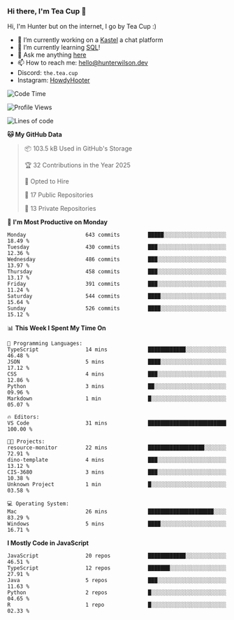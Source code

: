### Hi there, I'm Tea Cup 👋 

Hi, I'm Hunter but on the internet, I go by Tea Cup :)

- 🔭 I’m currently working on a [Kastel](https://github.com/KastelApp) a chat platform
- 🌱 I’m currently learning [SQL](https://github.com/TheTeaCup/CIS-3750)!
- 💬 Ask me anything [here](https://github.com/TheTeaCup/TheTeaCup/issues)
- 📫 How to reach me: [hello@hunterwilson.dev](mailto:hello@hunterwilson.dev)
- Discord: `the.tea.cup`
- Instagram: [HowdyHooter](https://instagram.com/HowdyHooter)

<!--START_SECTION:waka-->
![Code Time](http://img.shields.io/badge/Code%20Time-596%20hrs%204%20mins-blue)

![Profile Views](http://img.shields.io/badge/Profile%20Views-3-blue)

![Lines of code](https://img.shields.io/badge/From%20Hello%20World%20I%27ve%20Written-1.4%20million%20lines%20of%20code-blue)

**🐱 My GitHub Data** 

> 📦 103.5 kB Used in GitHub's Storage 
 > 
> 🏆 32 Contributions in the Year 2025
 > 
> 💼 Opted to Hire
 > 
> 📜 17 Public Repositories 
 > 
> 🔑 13 Private Repositories 
 > 
📅 **I'm Most Productive on Monday** 

```text
Monday                   643 commits         █████░░░░░░░░░░░░░░░░░░░░   18.49 % 
Tuesday                  430 commits         ███░░░░░░░░░░░░░░░░░░░░░░   12.36 % 
Wednesday                486 commits         ███░░░░░░░░░░░░░░░░░░░░░░   13.97 % 
Thursday                 458 commits         ███░░░░░░░░░░░░░░░░░░░░░░   13.17 % 
Friday                   391 commits         ███░░░░░░░░░░░░░░░░░░░░░░   11.24 % 
Saturday                 544 commits         ████░░░░░░░░░░░░░░░░░░░░░   15.64 % 
Sunday                   526 commits         ████░░░░░░░░░░░░░░░░░░░░░   15.12 % 
```


📊 **This Week I Spent My Time On** 

```text
💬 Programming Languages: 
TypeScript               14 mins             ████████████░░░░░░░░░░░░░   46.48 % 
JSON                     5 mins              ████░░░░░░░░░░░░░░░░░░░░░   17.12 % 
CSS                      4 mins              ███░░░░░░░░░░░░░░░░░░░░░░   12.86 % 
Python                   3 mins              ██░░░░░░░░░░░░░░░░░░░░░░░   09.96 % 
Markdown                 1 min               █░░░░░░░░░░░░░░░░░░░░░░░░   05.07 % 

🔥 Editors: 
VS Code                  31 mins             █████████████████████████   100.00 % 

🐱‍💻 Projects: 
resource-monitor         22 mins             ██████████████████░░░░░░░   72.91 % 
dino-template            4 mins              ███░░░░░░░░░░░░░░░░░░░░░░   13.12 % 
CIS-3680                 3 mins              ███░░░░░░░░░░░░░░░░░░░░░░   10.38 % 
Unknown Project          1 min               █░░░░░░░░░░░░░░░░░░░░░░░░   03.58 % 

💻 Operating System: 
Mac                      26 mins             █████████████████████░░░░   83.29 % 
Windows                  5 mins              ████░░░░░░░░░░░░░░░░░░░░░   16.71 % 
```

**I Mostly Code in JavaScript** 

```text
JavaScript               20 repos            ████████████░░░░░░░░░░░░░   46.51 % 
TypeScript               12 repos            ███████░░░░░░░░░░░░░░░░░░   27.91 % 
Java                     5 repos             ███░░░░░░░░░░░░░░░░░░░░░░   11.63 % 
Python                   2 repos             █░░░░░░░░░░░░░░░░░░░░░░░░   04.65 % 
R                        1 repo              █░░░░░░░░░░░░░░░░░░░░░░░░   02.33 % 
```




<!--END_SECTION:waka-->
